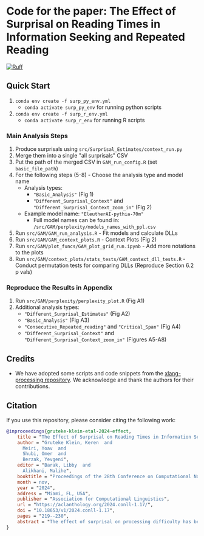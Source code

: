 # Code for the paper: The Effect of Surprisal on Reading Times in Information Seeking and Repeated Reading

[![Ruff](https://github.com/lacclab/surprisal-non-ordinary-reading/actions/workflows/ruff.yml/badge.svg?branch=main)](https://github.com/lacclab/surprisal-non-ordinary-reading/actions/workflows/ruff.yml)

## Quick Start

1. `conda env create -f surp_py_env.yml`
   - `conda activate surp_py_env` for running python scripts
2. `conda env create -f surp_r_env.yml`
   - `conda activate surp_r_env` for running R scripts

### Main Analysis Steps

1. Produce surprisals using `src/Surprisal_Estimates/context_run.py`
2. Merge them into a single "all surprisals" CSV
3. Put the path of the merged CSV in `GAM_run_config.R` (set `basic_file_path`)
4. For the following steps (5-8) - Choose the analysis type and model name
   - Analysis types:
     - `"Basic_Analysis"` (Fig 1)
     - `"Different_Surprisal_Context"` and `"Different_Surprisal_Context_zoom_in"` (Fig 2)
   - Example model name: `"EleutherAI-pythia-70m"`
     - Full model names can be found in: `/src/GAM/perplexity/models_names_with_ppl.csv`
5. Run `src/GAM/GAM_run_analysis.R` - Fit models and calculate DLLs
6. Run `src/GAM/GAM_context_plots.R` - Context Plots (Fig 2)
7. Run `src/GAM/plot_funcs/GAM_plot_grid_run.ipynb` - Add more notations to the plots
8. Run `src/GAM/context_plots/stats_tests/GAM_context_dll_tests.R` - Conduct permutation tests for comparing DLLs (Reproduce Section 6.2 p vals)

### Reproduce the Results in Appendix

1. Run `src/GAM/perplexity/perplexity_plot.R` (Fig A1)
2. Additional analysis types:
   - `"Different_Surprisal_Estimates"` (Fig A2)
   - `"Basic_Analysis"` (Fig A3)
   - `"Consecutive_Repeated_reading"` and `"Critical_Span"` (Fig A4)
   - `"Different_Surprisal_Context"` and `"Different_Surprisal_Context_zoom_in"` (Figures A5-A8)

## Credits

- We have adopted some scripts and code snippets from the [xlang-processing repository](https://github.com/wilcoxeg/xlang-processing). We acknowledge and thank the authors for their contributions.

## Citation

If you use this repository, please consider citing the following work:

```bibtex
@inproceedings{gruteke-klein-etal-2024-effect,
    title = "The Effect of Surprisal on Reading Times in Information Seeking and Repeated Reading",
    author = "Gruteke Klein, Keren  and
      Meiri, Yoav  and
      Shubi, Omer  and
      Berzak, Yevgeni",
    editor = "Barak, Libby  and
      Alikhani, Malihe",
    booktitle = "Proceedings of the 28th Conference on Computational Natural Language Learning",
    month = nov,
    year = "2024",
    address = "Miami, FL, USA",
    publisher = "Association for Computational Linguistics",
    url = "https://aclanthology.org/2024.conll-1.17/",
    doi = "10.18653/v1/2024.conll-1.17",
    pages = "219--230",
    abstract = "The effect of surprisal on processing difficulty has been a central topic of investigation in psycholinguistics. Here, we use eyetracking data to examine three language processing regimes that are common in daily life but have not been addressed with respect to this question: information seeking, repeated processing, and the combination of the two. Using standard regime-agnostic surprisal estimates we find that the prediction of surprisal theory regarding the presence of a linear effect of surprisal on processing times, extends to these regimes. However, when using surprisal estimates from regime-specific contexts that match the contexts and tasks given to humans, we find that in information seeking, such estimates do not improve the predictive power of processing times compared to standard surprisals. Further, regime-specific contexts yield near zero surprisal estimates with no predictive power for processing times in repeated reading. These findings point to misalignments of task and memory representations between humans and current language models, and question the extent to which such models can be used for estimating cognitively relevant quantities. We further discuss theoretical challenges posed by these results."
}
```
